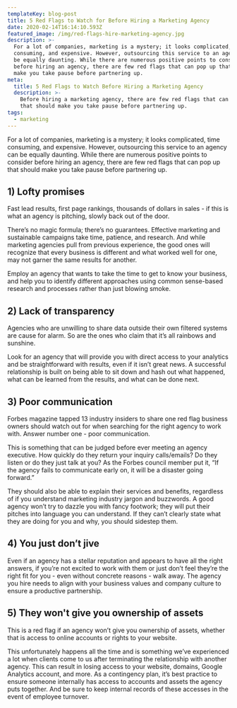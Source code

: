 ```yaml
---
templateKey: blog-post
title: 5 Red Flags to Watch for Before Hiring a Marketing Agency
date: 2020-02-14T16:14:10.593Z
featured_image: /img/red-flags-hire-marketing-agency.jpg
description: >-
  For a lot of companies, marketing is a mystery; it looks complicated, time
  consuming, and expensive. However, outsourcing this service to an agency can
  be equally daunting. While there are numerous positive points to consider
  before hiring an agency, there are few red flags that can pop up that should
  make you take pause before partnering up.
meta:
  title: 5 Red Flags to Watch Before Hiring a Marketing Agency
  description: >-
    Before hiring a marketing agency, there are few red flags that can pop up
    that should make you take pause before partnering up.
tags:
  - marketing
---
```

For a lot of companies, marketing is a mystery; it looks complicated, time consuming, and expensive. However, outsourcing this service to an agency can be equally daunting. While there are numerous positive points to consider before hiring an agency, there are few red flags that can pop up that should make you take pause before partnering up.



## 1) Lofty promises

Fast lead results, first page rankings, thousands of dollars in sales - if this is what an agency is pitching, slowly back out of the door. 



There’s no magic formula; there’s no guarantees. Effective marketing and sustainable campaigns take time, patience, and research. And while marketing agencies pull from previous experience, the good ones will recognize that every business is different and what worked well for one, may not garner the same results for another. 



Employ an agency that wants to take the time to get to know your business, and help you to identify different approaches using common sense-based research and processes rather than just blowing smoke. 



## 2) Lack of transparency

Agencies who are unwilling to share data outside their own filtered systems are cause for alarm. So are the ones who claim that it’s all rainbows and sunshine.



Look for an agency that will provide you with direct access to your analytics and be straightforward with results, even if it isn’t great news. A successful relationship is built on being able to sit down and hash out what happened, what can be learned from the results, and what can be done next.



## 3) Poor communication

Forbes magazine tapped 13 industry insiders to share one red flag business owners should watch out for when searching for the right agency to work with. Answer number one - poor communication.



This is something that can be judged before ever meeting an agency executive. How quickly do they return your inquiry calls/emails? Do they listen or do they just talk at you? As the Forbes council member put it, “If the agency fails to communicate early on, it will be a disaster going forward.”



They should also be able to explain their services and benefits, regardless of if you understand marketing industry jargon and buzzwords. A good agency won’t try to dazzle you with fancy footwork; they will put their pitches into language you can understand. If they can’t clearly state what they are doing for you and why, you should sidestep them.



## 4) You just don’t jive

Even if an agency has a stellar reputation and appears to have all the right answers, if you’re not excited to work with them or just don’t feel they’re the right fit for you - even without concrete reasons  - walk away. The agency you hire needs to align with your business values and company culture to ensure a productive partnership.  



## 5) They won't give you ownership of assets

This is a red flag if an agency won’t give you ownership of assets, whether that is access to online accounts or rights to your website. 



This unfortunately happens all the time and is something we’ve experienced a lot when clients come to us after terminating the relationship with another agency. This can result in losing access to your website, domains, Google Analytics account, and more. As a contingency plan, it’s best practice to ensure someone internally has access to accounts and assets the agency puts together. And be sure to keep internal records of these accesses in the event of employee turnover.
